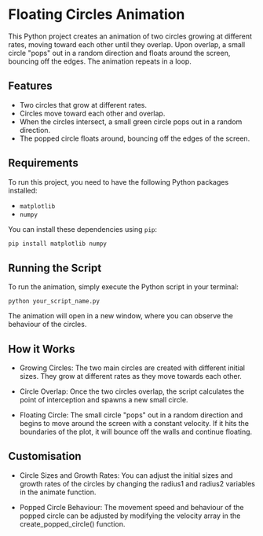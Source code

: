 # Floating Circles Animation

This Python project creates an animation of two circles growing at different rates, moving toward each other until they overlap. Upon overlap, a small circle "pops" out in a random direction and floats around the screen, bouncing off the edges. The animation repeats in a loop.

## Features
- Two circles that grow at different rates.
- Circles move toward each other and overlap.
- When the circles intersect, a small green circle pops out in a random direction.
- The popped circle floats around, bouncing off the edges of the screen.
  
## Requirements
To run this project, you need to have the following Python packages installed:
- `matplotlib`
- `numpy`

You can install these dependencies using `pip`:
```bash
pip install matplotlib numpy
```
## Running the Script
To run the animation, simply execute the Python script in your terminal:
```
python your_script_name.py
```
The animation will open in a new window, where you can observe the behaviour of the circles.
## How it Works
- Growing Circles: The two main circles are created with different initial sizes. They grow at different rates as they move towards each other.

- Circle Overlap: Once the two circles overlap, the script calculates the point of interception and spawns a new small circle.

- Floating Circle: The small circle "pops" out in a random direction and begins to move around the screen with a constant velocity. If it hits the boundaries of the plot, it will bounce off the walls and continue floating.

## Customisation
- Circle Sizes and Growth Rates: You can adjust the initial sizes and growth rates of the circles by changing the radius1 and radius2 variables in the animate function.

- Popped Circle Behaviour: The movement speed and behaviour of the popped circle can be adjusted by modifying the velocity array in the create_popped_circle() function.




